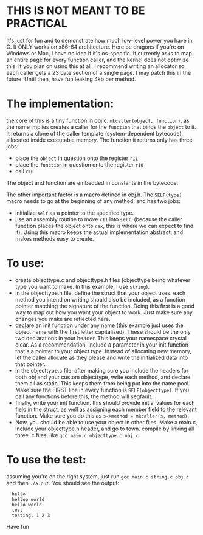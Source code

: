 # THIS IS NOT MEANT TO BE PRACTICAL
It's just for fun and to demonstrate how much low-level power you have in C.
It ONLY works on x86-64 architecture. Here be dragons if you're on Windows or Mac, I have no idea if it's os-specific.
It currently asks to map an entire page for every function caller, and the kernel does not optimize this. If you plan on using this at all, I recommend writing an allocator so each caller gets a 23 byte section of a single page. I may patch this in the future. Until then, have fun leaking 4kb per method.

# The implementation:
the core of this is a tiny function in obj.c. `mkcaller(object, function)`, as the name implies creates a caller for the `function` that binds the `object` to it. It returns a clone of the caller template (system-dependent bytecode), allocated inside executable memory.
The function it returns only has three jobs:
- place the `object` in question onto the register `r11`
- place the `function` in question onto the register `r10`
- call `r10`

The object and function are embedded in constants in the bytecode.

The other important factor is a macro defined in obj.h. The `SELF(type)` macro needs to go at the beginning of any method, and has two jobs:
- initialize `self` as a pointer to the specified type.
- use an assembly routine to move `r11` into `self`. (because the caller function places the object onto `rax`, this is where we can expect to find it).
Using this macro keeps the actual implementation abstract, and makes methods easy to create.

# To use:
- create objecttype.c and objecttype.h files (objecttype being whatever type you want to make. In this example, I use `string`).
- in the objecttype.h file, define the struct that your object uses. each method you intend on writing should also be included, as a function pointer matching the signature of the function.
  Doing this first is a good way to map out how you want your object to work. Just make sure any changes you make are reflected here.
- declare an init function under any name (this example just uses the object name with the first letter capitalized).
  These should be the only two declarations in your header. This keeps your namespace crystal clear.
  As a recommendation, include a parameter in your init function that's a pointer to your object type. Instead of allocating new memory, let the caller allocate as they please and write the initialized data into that pointer.
- in the objecttype.c file, after making sure you include the headers for both obj and your custom objecttype, write each method, and declare them all as static. This keeps them from being put into the name pool. Make sure the FIRST line in every function is `SELF(objecttype)`. If you call any functions before this, the method will segfault.
- finally, write your init function. this should provide initial values for each field in the struct, as well as assigning each member field to the relevant function. Make sure you do this as `s->method = mkcaller(s, method)`.
- Now, you should be able to use your object in other files. Make a main.c, include your objecttype.h header, and go to town. compile by linking all three .c files, like `gcc main.c objecttype.c obj.c`.

# To use the test:
assuming you're on the right system, just run `gcc main.c string.c obj.c` and then `./a.out`. You should see the output:
```
  hello
  hellop world
  hello world
  test
  testing, 1 2 3
```
Have fun
